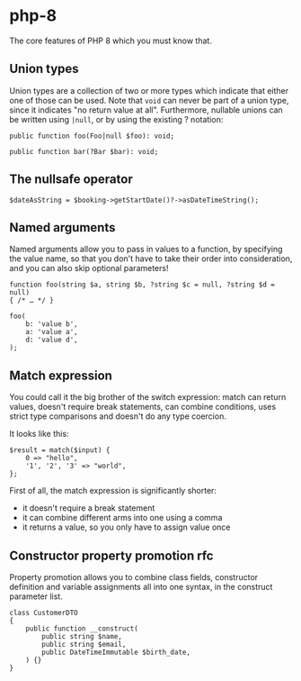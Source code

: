 # php-8
The core features of PHP 8 which you must know that.

## Union types 
Union types are a collection of two or more types which indicate that either one of those can be used.
Note that ```void``` can never be part of a union type, since it indicates "no return value at all". Furthermore, nullable unions can be written using ```|null```, or by using the existing ? notation:<br>

```
public function foo(Foo|null $foo): void;

public function bar(?Bar $bar): void;
```

## The nullsafe operator

```
$dateAsString = $booking->getStartDate()?->asDateTimeString();
```

## Named arguments
Named arguments allow you to pass in values to a function, by specifying the value name, so that you don't have to take their order into consideration, and you can also skip optional parameters!

```
function foo(string $a, string $b, ?string $c = null, ?string $d = null) 
{ /* … */ }

foo(
    b: 'value b', 
    a: 'value a', 
    d: 'value d',
);
```
## Match expression
You could call it the big brother of the switch expression: match can return values, doesn't require break statements, can combine conditions, uses strict type comparisons and doesn't do any type coercion.

It looks like this:

```
$result = match($input) {
    0 => "hello",
    '1', '2', '3' => "world",
};
```

First of all, the match expression is significantly shorter:

- it doesn't require a break statement
- it can combine different arms into one using a comma
- it returns a value, so you only have to assign value once

## Constructor property promotion rfc
Property promotion allows you to combine class fields, constructor definition and variable assignments all into one syntax, in the construct parameter list.

```
class CustomerDTO
{
    public function __construct(
        public string $name, 
        public string $email, 
        public DateTimeImmutable $birth_date,
    ) {}
}
```
